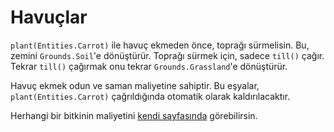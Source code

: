 # Havuçlar
`plant(Entities.Carrot)` ile havuç ekmeden önce, toprağı sürmelisin. Bu, zemini `Grounds.Soil`'e dönüştürür. Toprağı sürmek için, sadece `till()` çağır. Tekrar `till()` çağırmak onu tekrar `Grounds.Grassland`'e dönüştürür.

Havuç ekmek odun ve saman maliyetine sahiptir. Bu eşyalar, `plant(Entities.Carrot)` çağrıldığında otomatik olarak kaldırılacaktır.

Herhangi bir bitkinin maliyetini [kendi sayfasında](objects/carrot) görebilirsin.